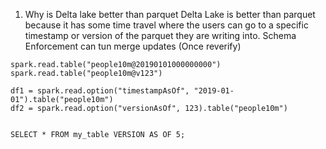 1. Why is Delta lake better than parquet
Delta Lake is better than parquet because it has some time travel where the users can go to a specific timestamp or version of the parquet they are writing into.
Schema Enforcement
can tun merge updates (Once reverify)
```
spark.read.table("people10m@20190101000000000")
spark.read.table("people10m@v123")

df1 = spark.read.option("timestampAsOf", "2019-01-01").table("people10m")
df2 = spark.read.option("versionAsOf", 123).table("people10m")


SELECT * FROM my_table VERSION AS OF 5;
```
